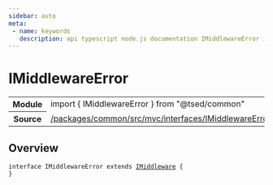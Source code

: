 ```yaml
---
sidebar: auto
meta:
 - name: keywords
   description: api typescript node.js documentation IMiddlewareError interface
---
```

# IMiddlewareError <Badge text="Interface" type="interface"/>
<!-- Summary -->
<section class="symbol-info"><table class="is-full-width"><tbody><tr><th>Module</th><td><div class="lang-typescript"><span class="token keyword">import</span> { IMiddlewareError }&nbsp;<span class="token keyword">from</span>&nbsp;<span class="token string">"@tsed/common"</span></div></td></tr><tr><th>Source</th><td><a href="https://github.com/TypedProject/ts-express-decorators/blob/v5.4.0/packages/common/src/mvc/interfaces/IMiddlewareError.ts#L0-L0">/packages/common/src/mvc/interfaces/IMiddlewareError.ts</a></td></tr></tbody></table></section>

<!-- Overview -->
## Overview


<pre><code class="typescript-lang "><span class="token keyword">interface</span> IMiddlewareError <span class="token keyword">extends</span> <a href="/api/common/mvc/interfaces/IMiddleware.html"><span class="token">IMiddleware</span></a> <span class="token punctuation">{</span>
<span class="token punctuation">}</span></code></pre>